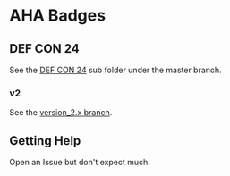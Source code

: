 # AHA Badges

## DEF CON 24

See the [DEF CON 24](https://github.com/AustinHackers/ahabadge/tree/master/DEFCON%2024) sub folder under the master branch.

### v2

See the [version_2.x branch](https://github.com/AustinHackers/ahabadge/tree/version_2.x).

## Getting Help

Open an Issue but don't expect much.

